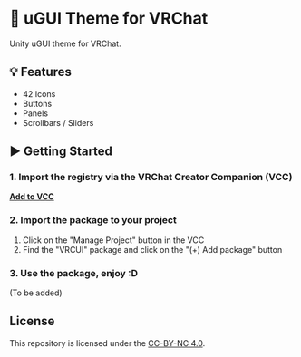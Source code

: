 # 💬 uGUI Theme for VRChat

Unity uGUI theme for VRChat.

## 💡 Features

- 42 Icons
- Buttons
- Panels
- Scrollbars / Sliders

## ▶ Getting Started

### 1. Import the registry via the VRChat Creator Companion (VCC)

**[Add to VCC](vcc://vpm/addRepo?url=https%3A%2F%2Fkurone-kito.github.io%2Fvpm%2Findex.json)**

### 2. Import the package to your project

1. Click on the "Manage Project" button in the VCC
2. Find the "VRCUI" package and click on the "(+) Add package" button

### 3. Use the package, enjoy :D

(To be added)

## License

This repository is licensed under the [CC-BY-NC 4.0](LICENSE).
